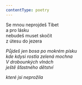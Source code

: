 ```yaml
---
contentType: poetry
---
```


<section>

Se mnou neprojdeš Tibet  
a pro lásku  
nebudeš muset skočit  
z útesu do jezera

_Půjdeš jen bosa po mokrém písku  
kde kdysi rostla zelená mochna  
V drobounkých vlnách  
ještě šťastného dětství_

</section>

<section>

_které jsi neprožila_

</section>
